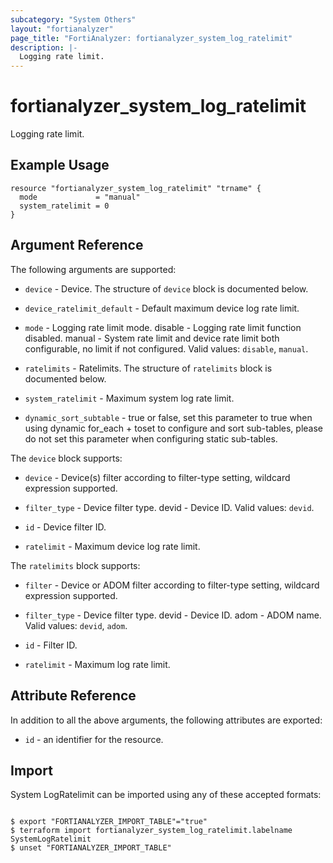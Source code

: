 ```yaml
---
subcategory: "System Others"
layout: "fortianalyzer"
page_title: "FortiAnalyzer: fortianalyzer_system_log_ratelimit"
description: |-
  Logging rate limit.
---
```


# fortianalyzer_system_log_ratelimit
Logging rate limit.

## Example Usage

```hcl
resource "fortianalyzer_system_log_ratelimit" "trname" {
  mode             = "manual"
  system_ratelimit = 0
}
```

## Argument Reference


The following arguments are supported:


* `device` - Device. The structure of `device` block is documented below.
* `device_ratelimit_default` - Default maximum device log rate limit.
* `mode` - Logging rate limit mode. disable - Logging rate limit function disabled. manual - System rate limit and device rate limit both configurable, no limit if not configured. Valid values: `disable`, `manual`.

* `ratelimits` - Ratelimits. The structure of `ratelimits` block is documented below.
* `system_ratelimit` - Maximum system log rate limit.
* `dynamic_sort_subtable` - true or false, set this parameter to true when using dynamic for_each + toset to configure and sort sub-tables, please do not set this parameter when configuring static sub-tables.

The `device` block supports:

* `device` - Device(s) filter according to filter-type setting, wildcard expression supported.
* `filter_type` - Device filter type. devid - Device ID. Valid values: `devid`.

* `id` - Device filter ID.
* `ratelimit` - Maximum device log rate limit.

The `ratelimits` block supports:

* `filter` - Device or ADOM filter according to filter-type setting, wildcard expression supported.
* `filter_type` - Device filter type. devid - Device ID. adom - ADOM name. Valid values: `devid`, `adom`.

* `id` - Filter ID.
* `ratelimit` - Maximum log rate limit.


## Attribute Reference

In addition to all the above arguments, the following attributes are exported:
* `id` - an identifier for the resource.

## Import

System LogRatelimit can be imported using any of these accepted formats:
```

$ export "FORTIANALYZER_IMPORT_TABLE"="true"
$ terraform import fortianalyzer_system_log_ratelimit.labelname SystemLogRatelimit
$ unset "FORTIANALYZER_IMPORT_TABLE"
```

